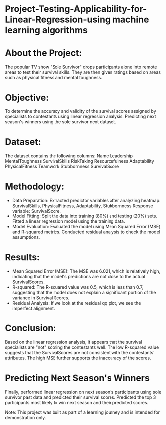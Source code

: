 # Project-Testing-Applicability-for-Linear-Regression-using machine learning algorithms
# About the Project:
The popular TV show "Sole Survivor" drops participants alone into remote areas to test their survival skills. They are then given ratings based on areas such as physical fitness and mental toughness. 
# Objective: 
To determine the accuracy and validity of the survival scores assigned by specialists to contestants using linear regression analysis.
Predicting next season's winners using the  sole survivor next dataset.
# Dataset:
The dataset contains the following columns:
Name
Leadership
MentalToughness
SurvivalSkills
RiskTaking
Resourcefulness
Adaptability
PhysicalFitness
Teamwork
Stubbornness
SurvivalScore
# Methodology:
* Data Preparation:
  Extracted predictor variables after analyzing heatmap: SurvivalSkills, PhysicalFitness, Adaptability, Stubbornness
  Response variable: SurvivalScore.
* Model Fitting:
  Split the data into training (80%) and testing (20%) sets.
  Fitted a linear regression model using the training data.
* Model Evaluation:
    Evaluated the model using Mean Squared Error (MSE) and R-squared metrics.
    Conducted residual analysis to check the model assumptions.
# Results:
* Mean Squared Error (MSE):
  The MSE was 6.021, which is relatively high, indicating that the model's predictions are not close to the actual SurvivalScores.
* R-squared:
  The R-squared value was 0.5, which is less than 0.7, suggesting that the model does not explain a significant portion of the variance in Survival Scores.
* Residual Analysis:
  If we look at the residual qq plot, we see the imperfect alignment.
# Conclusion:
Based on the linear regression analysis, it appears that the survival specialists are "not" scoring the contestants well. The low R-squared value suggests that the SurvivalScores are not consistent with the contestants' attributes. The high MSE further supports the inaccuracy of the scores.
# Predicting Next Season's Winners
Finally, performed linear regression on next season's participants using sole survivor past data and predicted their survival scores. Predicted the top 3 participants most likely to win next season and their predicted scores. 

Note: This project was built as part of a learning journey and is intended for demonstration only.
